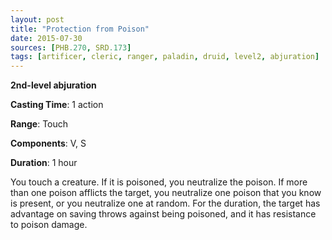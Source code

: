 ```yaml
---
layout: post
title: "Protection from Poison"
date: 2015-07-30
sources: [PHB.270, SRD.173]
tags: [artificer, cleric, ranger, paladin, druid, level2, abjuration]
---
```


**2nd-level abjuration**

**Casting Time**: 1 action

**Range**: Touch

**Components**: V, S

**Duration**: 1 hour

You touch a creature. If it is poisoned, you neutralize the poison. If more than one poison afflicts the target, you neutralize one poison that you know is present, or you neutralize one at random. For the duration, the target has advantage on saving throws against being poisoned, and it has resistance to poison damage.
